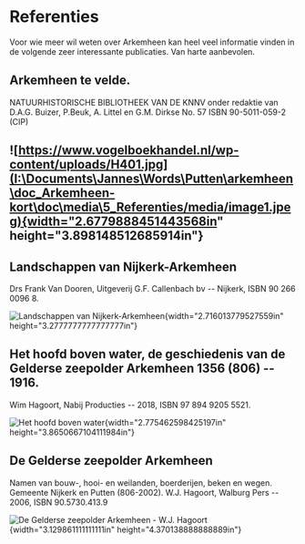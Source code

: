 Referenties
===========

Voor wie meer wil weten over Arkemheen kan heel veel informatie vinden
in de volgende zeer interessante publicaties. Van harte aanbevolen.

Arkemheen te velde. 
-------------------

NATUURHISTORISCHE BIBLIOTHEEK VAN DE KNNV onder redaktie van D.A.G.
Buizer, P.Beuk, A. Littel en G.M. Dirkse No. 57 ISBN 90-5011-059-2 (CIP)

![https://www.vogelboekhandel.nl/wp-content/uploads/H401.jpg](I:\Documents\Jannes\Words\Putten\arkemheen\doc_Arkemheen-kort\doc\media\5_Referenties/media/image1.jpeg){width="2.6779888451443568in" height="3.898148512685914in"}
---------------------------------------------------------------------------------------------------------------------------------------------------------------------------------------------------------------------------------

Landschappen van Nijkerk-Arkemheen
----------------------------------

Drs Frank Van Dooren, Uitgeverij G.F. Callenbach bv -- Nijkerk, ISBN 90
266 0096 8.

![Landschappen van
Nijkerk-Arkemheen](I:\Documents\Jannes\Words\Putten\arkemheen\doc_Arkemheen-kort\doc\media\5_Referenties/media/image2.jpeg){width="2.716013779527559in"
height="3.2777777777777777in"}

Het hoofd boven water, de geschiedenis van de Gelderse zeepolder Arkemheen 1356 (806) -- 1916. 
----------------------------------------------------------------------------------------------

Wim Hagoort, Nabij Producties -- 2018, ISBN 97 894 9205 5521.

![Het hoofd boven
water](I:\Documents\Jannes\Words\Putten\arkemheen\doc_Arkemheen-kort\doc\media\5_Referenties/media/image3.jpeg){width="2.775462598425197in"
height="3.8650667104111984in"}

De Gelderse zeepolder Arkemheen
-------------------------------

Namen van bouw-, hooi- en weilanden, boerderijen, beken en wegen.
Gemeente Nijkerk en Putten (806-2002). W.J. Hagoort, Walburg Pers --
2006, ISBN 90.5730.413.9

![De Gelderse zeepolder Arkemheen - W.J.
Hagoort](I:\Documents\Jannes\Words\Putten\arkemheen\doc_Arkemheen-kort\doc\media\5_Referenties/media/image4.jpeg){width="3.129861111111111in"
height="4.370138888888889in"}
